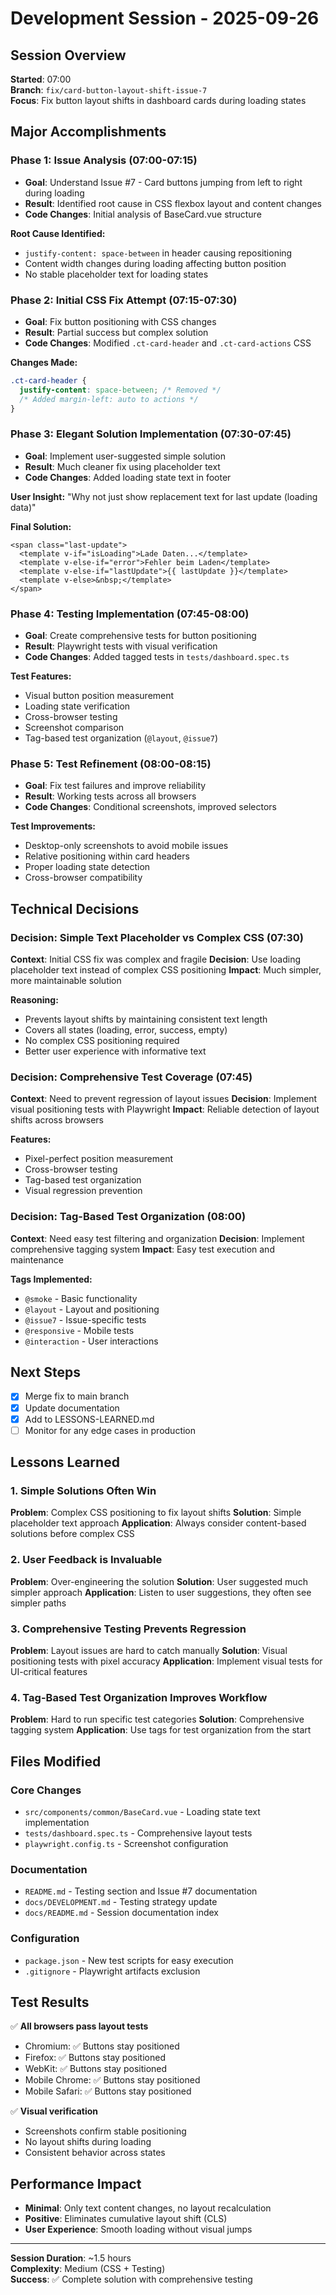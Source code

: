 # Development Session - 2025-09-26

## Session Overview

**Started**: 07:00  
**Branch**: `fix/card-button-layout-shift-issue-7`  
**Focus**: Fix button layout shifts in dashboard cards during loading states

## Major Accomplishments

### Phase 1: Issue Analysis (07:00-07:15)

- **Goal**: Understand Issue #7 - Card buttons jumping from left to right during loading
- **Result**: Identified root cause in CSS flexbox layout and content changes
- **Code Changes**: Initial analysis of BaseCard.vue structure

**Root Cause Identified:**

- `justify-content: space-between` in header causing repositioning
- Content width changes during loading affecting button position
- No stable placeholder text for loading states

### Phase 2: Initial CSS Fix Attempt (07:15-07:30)

- **Goal**: Fix button positioning with CSS changes
- **Result**: Partial success but complex solution
- **Code Changes**: Modified `.ct-card-header` and `.ct-card-actions` CSS

**Changes Made:**

```css
.ct-card-header {
  justify-content: space-between; /* Removed */
  /* Added margin-left: auto to actions */
}
```

### Phase 3: Elegant Solution Implementation (07:30-07:45)

- **Goal**: Implement user-suggested simple solution
- **Result**: Much cleaner fix using placeholder text
- **Code Changes**: Added loading state text in footer

**User Insight:** "Why not just show replacement text for last update (loading data)"

**Final Solution:**

```vue
<span class="last-update">
  <template v-if="isLoading">Lade Daten...</template>
  <template v-else-if="error">Fehler beim Laden</template>
  <template v-else-if="lastUpdate">{{ lastUpdate }}</template>
  <template v-else>&nbsp;</template>
</span>
```

### Phase 4: Testing Implementation (07:45-08:00)

- **Goal**: Create comprehensive tests for button positioning
- **Result**: Playwright tests with visual verification
- **Code Changes**: Added tagged tests in `tests/dashboard.spec.ts`

**Test Features:**

- Visual button position measurement
- Loading state verification
- Cross-browser testing
- Screenshot comparison
- Tag-based test organization (`@layout`, `@issue7`)

### Phase 5: Test Refinement (08:00-08:15)

- **Goal**: Fix test failures and improve reliability
- **Result**: Working tests across all browsers
- **Code Changes**: Conditional screenshots, improved selectors

**Test Improvements:**

- Desktop-only screenshots to avoid mobile issues
- Relative positioning within card headers
- Proper loading state detection
- Cross-browser compatibility

## Technical Decisions

### Decision: Simple Text Placeholder vs Complex CSS (07:30)

**Context**: Initial CSS fix was complex and fragile
**Decision**: Use loading placeholder text instead of complex CSS positioning
**Impact**: Much simpler, more maintainable solution

**Reasoning:**

- Prevents layout shifts by maintaining consistent text length
- Covers all states (loading, error, success, empty)
- No complex CSS positioning required
- Better user experience with informative text

### Decision: Comprehensive Test Coverage (07:45)

**Context**: Need to prevent regression of layout issues
**Decision**: Implement visual positioning tests with Playwright
**Impact**: Reliable detection of layout shifts across browsers

**Features:**

- Pixel-perfect position measurement
- Cross-browser testing
- Tag-based test organization
- Visual regression prevention

### Decision: Tag-Based Test Organization (08:00)

**Context**: Need easy test filtering and organization
**Decision**: Implement comprehensive tagging system
**Impact**: Easy test execution and maintenance

**Tags Implemented:**

- `@smoke` - Basic functionality
- `@layout` - Layout and positioning
- `@issue7` - Issue-specific tests
- `@responsive` - Mobile tests
- `@interaction` - User interactions

## Next Steps

- [x] Merge fix to main branch
- [x] Update documentation
- [x] Add to LESSONS-LEARNED.md
- [ ] Monitor for any edge cases in production

## Lessons Learned

### 1. Simple Solutions Often Win

**Problem**: Complex CSS positioning to fix layout shifts
**Solution**: Simple placeholder text approach
**Application**: Always consider content-based solutions before complex CSS

### 2. User Feedback is Invaluable

**Problem**: Over-engineering the solution
**Solution**: User suggested much simpler approach
**Application**: Listen to user suggestions, they often see simpler paths

### 3. Comprehensive Testing Prevents Regression

**Problem**: Layout issues are hard to catch manually
**Solution**: Visual positioning tests with pixel accuracy
**Application**: Implement visual tests for UI-critical features

### 4. Tag-Based Test Organization Improves Workflow

**Problem**: Hard to run specific test categories
**Solution**: Comprehensive tagging system
**Application**: Use tags for test organization from the start

## Files Modified

### Core Changes

- `src/components/common/BaseCard.vue` - Loading state text implementation
- `tests/dashboard.spec.ts` - Comprehensive layout tests
- `playwright.config.ts` - Screenshot configuration

### Documentation

- `README.md` - Testing section and Issue #7 documentation
- `docs/DEVELOPMENT.md` - Testing strategy update
- `docs/README.md` - Session documentation index

### Configuration

- `package.json` - New test scripts for easy execution
- `.gitignore` - Playwright artifacts exclusion

## Test Results

✅ **All browsers pass layout tests**

- Chromium: ✅ Buttons stay positioned
- Firefox: ✅ Buttons stay positioned
- WebKit: ✅ Buttons stay positioned
- Mobile Chrome: ✅ Buttons stay positioned
- Mobile Safari: ✅ Buttons stay positioned

✅ **Visual verification**

- Screenshots confirm stable positioning
- No layout shifts during loading
- Consistent behavior across states

## Performance Impact

- **Minimal**: Only text content changes, no layout recalculation
- **Positive**: Eliminates cumulative layout shift (CLS)
- **User Experience**: Smooth loading without visual jumps

---

**Session Duration**: ~1.5 hours  
**Complexity**: Medium (CSS + Testing)  
**Success**: ✅ Complete solution with comprehensive testing
